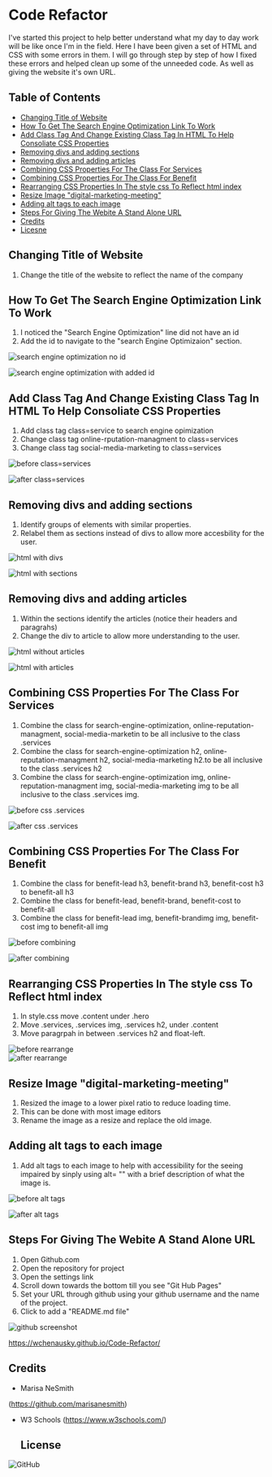 # Code Refactor

I've started this project to help better understand what my day to day work will be like once I'm in the field. Here I have been given a set of HTML and CSS with some errors in them. I will go through step by step of how I fixed these errors and helped clean up some of the unneeded code. As well as giving the website it's own URL.

## Table of Contents
* [Changing Title of Website](#Changing-Title-of-Website)  
* [How To Get The Search Engine Optimization Link To Work](#How-To-Get-The-Search-Engine-Optimization-Link-To-Work)
* [Add Class Tag And Change Existing Class Tag In HTML To Help Consoliate CSS Properties](#Add-Class-Tag-And-Change-Existing-Class-Tag-In-HTML-To-Help-Consoliate-CSS-Properties)
* [Removing divs and adding sections](#Removing-divs-and-adding-sections)
* [Removing divs and adding articles](#Removing-divs-and-adding-articles)
* [Combining CSS Properties For The Class For Services](#Combining-CSS-Properties-For-The-Class-For-Services)
* [Combining CSS Properties For The Class For Benefit](#Combining-CSS-Properties-For-The-Class-For-Benefit)
* [Rearranging CSS Properties In The style css To Reflect html index](#Rearranging-CSS-Properties-In-The-style-css-To-Reflect-html-index)
* [Resize Image "digital-marketing-meeting"](#Resize-Image-"digital-marketing-meeting")
* [Adding alt tags to each image](#Adding-alt-tags-to-each-image)
* [Steps For Giving The Webite A Stand Alone URL](#Steps-For-Giving-The-Webite-A-Stand-Alone-URL)
* [Credits](#Credits)
* [Licesne](#License)

## Changing Title of Website
1. Change the title of the website to reflect the name of the company

## How To Get The Search Engine Optimization Link To Work
1. I noticed the "Search Engine Optimization" line did not have an id
2. Add the id to navigate to the "search Engine Optimizaion" section.

![search engine optimization no id](assets/images/search-class.png)  

![search engine optimization with added id](assets/images/added-class-services.png)

## Add Class Tag And Change Existing Class Tag In HTML To Help Consoliate CSS Properties
1.  Add class tag class=service to search engine opimization
2. Change class tag online-rputation-managment to class=services
3. Change class tag social-media-marketing to class=services

![before class=services](assets/images/added-class-services.png)  

![after class=services](assets/images/no-class-services.png)

## Removing divs and adding sections
1. Identify groups of elements with similar properties.
2. Relabel them as sections instead of divs to allow more accesbility for the user.

![html with divs](assets/images/html-with-divs.png)  

![html with sections](assets/images/html-with-sections.png)  

## Removing divs and adding articles
1. Within the sections identify the articles (notice their headers and paragrahs)
2. Change the div to article to allow more understanding to the user.

![html without articles](assets/images/html-without-articles.png)  

![html with articles](assets/images/html-with-article.png)  

## Combining CSS Properties For The Class For Services
1. Combine the class for search-engine-optimization, online-reputation-managment, social-media-marketin to be all inclusive to the class .services
2. Combine the class for search-engine-optimization h2, online-reputation-managment h2, social-media-marketing h2.to be all inclusive to the class .services h2
3. Combine the class for search-engine-optimization img, online-reputation-managment img, social-media-marketing img to be all inclusive to the class .services img.

![before css .services](assets/images/css-without-services.png)  

![after css .services](assets/images/css-with-services.png)

## Combining CSS Properties For The Class For Benefit
1. Combine the class for benefit-lead h3, benefit-brand h3, benefit-cost h3 to benefit-all h3
2. Combine the class for benefit-lead, benefit-brand, benefit-cost to benefit-all
3. Combine the class for benefit-lead img, benefit-brandimg img, benefit-cost img to benefit-all img

![before combining](assets/images/benefits-not-combined.png)  

![after combining](assets/images/benefits-combined.png)  

## Rearranging CSS Properties In The style css To Reflect html index
1. In style.css move .content under .hero
2. Move .services, .services img, .services h2, under .content
3. Move paragrpah in between .services h2 and float-left.

![before rearrange](assets/images/before-rearrange-css.png)  
![after rearrange](assets/images/after-rearrange-css.png)

## Resize Image "digital-marketing-meeting"
1. Resized the image to a lower pixel ratio to reduce loading time.
2. This can be done with most image editors
3. Rename the image as a resize and replace the old image.

## Adding alt tags to each image
1. Add alt tags to each image to help with accessibility for the seeing impaired by sinply using alt= "" with a brief description of what the image is.

![before alt tags](assets/images/before-alt-tags.png)  

![after alt tags](assets/images/after-alt-tags.png)  

## Steps For Giving The Webite A Stand Alone URL
1. Open Github.com
2. Open the repository for project
3. Open the settings link
4. Scroll down towards the bottom till you see "Git Hub Pages"
5. Set your URL through github using your github username and the name of the project.
6. Click to add a "README.md file"

![github screenshot](assets/images/github-pages.png)

https://wchenausky.github.io/Code-Refactor/


## Credits

* Marisa NeSmith 

 (https://github.com/marisanesmith)

* W3 Schools
 (https://www.w3schools.com/)

  ## License
 
 ![GitHub](https://img.shields.io/github/license/wchenausky/Code-Refactor)